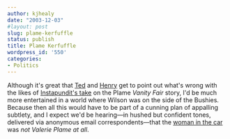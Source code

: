 ```yaml
---
author: kjhealy
date: "2003-12-03"
#layout: post
slug: plame-kerfuffle
status: publish
title: Plame Kerfuffle
wordpress_id: '550'
categories:
- Politics
---
```


Although it's great that [Ted](http://www.crookedtimber.org/archives/000919.html) and [Henry](http://www.crookedtimber.org/archives/000918.html) get to point out what's wrong with the likes of [Instapundit's take](http://www.instapundit.com/archives/012840.php) on the Plame *Vanity Fair* story, I'd be much more entertained in a world where Wilson was on the side of the Bushies. Because then all this would have to be part of a cunning plan of appalling subtlety, and I expect we'd be hearing—in hushed but confident tones, delivered via anonymous email correspondents—that the [woman in the car](http://slate.msn.com/id/2091907/) was *not Valerie Plame at all*.
